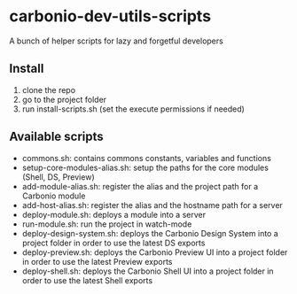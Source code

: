 # carbonio-dev-utils-scripts

A bunch of helper scripts for lazy and forgetful developers

## Install

1. clone the repo
2. go to the project folder
3. run install-scripts.sh (set the execute permissions if needed)

## Available scripts

- commons.sh: contains commons constants, variables and functions
- setup-core-modules-alias.sh: setup the paths for the core modules (Shell, DS, Preview)
- add-module-alias.sh: register the alias and the project path for a Carbonio module
- add-host-alias.sh: register the alias and the hostname path for a server
- deploy-module.sh: deploys a module into a server
- run-module.sh: run the project in watch-mode
- deploy-design-system.sh: deploys the Carbonio Design System into a project folder in order to use the latest DS exports
- deploy-preview.sh: deploys the Carbonio Preview UI into a project folder in order to use the latest Preview exports
- deploy-shell.sh: deploys the Carbonio Shell UI into a project folder in order to use the latest Shell exports
